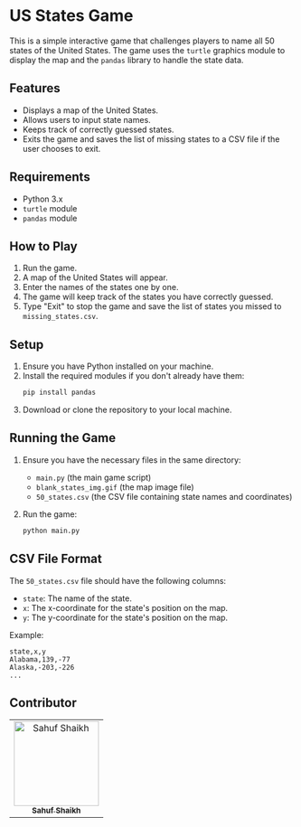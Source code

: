 # US States Game

This is a simple interactive game that challenges players to name all 50 states of the United States. The game uses the `turtle` graphics module to display the map and the `pandas` library to handle the state data.

## Features

- Displays a map of the United States.
- Allows users to input state names.
- Keeps track of correctly guessed states.
- Exits the game and saves the list of missing states to a CSV file if the user chooses to exit.

## Requirements

- Python 3.x
- `turtle` module
- `pandas` module

## How to Play

1. Run the game.
2. A map of the United States will appear.
3. Enter the names of the states one by one.
4. The game will keep track of the states you have correctly guessed.
5. Type "Exit" to stop the game and save the list of states you missed to `missing_states.csv`.

## Setup

1. Ensure you have Python installed on your machine.
2. Install the required modules if you don't already have them:
   ```bash
   pip install pandas
   ```
3. Download or clone the repository to your local machine.

## Running the Game

1. Ensure you have the necessary files in the same directory:
   - `main.py` (the main game script)
   - `blank_states_img.gif` (the map image file)
   - `50_states.csv` (the CSV file containing state names and coordinates)
   
2. Run the game:
   ```bash
   python main.py
   ```

## CSV File Format

The `50_states.csv` file should have the following columns:
- `state`: The name of the state.
- `x`: The x-coordinate for the state's position on the map.
- `y`: The y-coordinate for the state's position on the map.

Example:
```csv
state,x,y
Alabama,139,-77
Alaska,-203,-226
...
```
## Contributor

<table>
  <tr>
    <td align="center">
    <a href="https://github.com/sahuf2003" target="_black">
    <img src="https://github.com/sahuf2003.png" width="150px;" alt="Sahuf Shaikh"/>
    <br />
    <sub><b>Sahuf Shaikh</b></sub></a>
    </td>
    
    
  </tr>
 </table>


